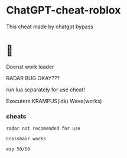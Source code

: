 # ChatGPT-cheat-roblox
This cheat made by chatgpt bypass

# 👿
Doenst work loader

RADAR BUG OKAY???

run lua separately for use cheat!

Executers:KRAMPUS(idk) Wave(works)

### cheats

`radar not recomended for use`

`Crosshair works`

`esp 50/50`
